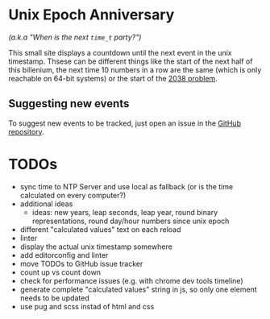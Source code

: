 # Unix Epoch Anniversary
_(a.k.a "When is the next `time_t` party?")_

This small site displays a countdown until the next event in the unix timestamp. Thsese can be different things like the start of the next half of this billenium, the next time 10 numbers in a row are the same (which is only reachable on 64-bit systems) or the start of the [2038 problem](https://en.wikipedia.org/wiki/Year_2038_problem).

## Suggesting new events
To suggest new events to be tracked, just open an issue in the [GitHub repository](#).

# TODOs
- sync time to NTP Server and use local as fallback (or is the time calculated on every computer?)
- additional ideas
  - ideas: new years, leap seconds, leap year, round binary representations, round day/hour numbers since unix epoch
- different "calculated values" text on each reload
- linter
- display the actual unix timestamp somewhere
- add editorconfig and linter
- move TODOs to GitHub issue tracker
- count up vs count down
- check for performance issues (e.g. with chrome dev tools timeline)
- generate complete "calculated values" string in js, so only one element needs to be updated
- use pug and scss instad of html and css
